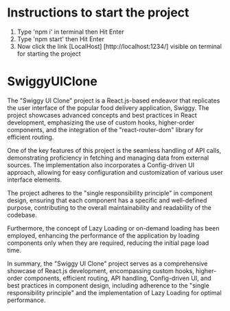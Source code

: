 # Instructions to start the project
1.  Type 'npm i' in terminal then Hit Enter
2.  Type 'npm start' then Hit Enter
3.  Now click the  link [LocalHost] [http://localhost:1234/] visible on terminal for starting the project


# SwiggyUIClone
The "Swiggy UI Clone" project is a React.js-based endeavor that replicates the user interface of the popular food delivery application, Swiggy. The project showcases advanced concepts and best practices in React development, emphasizing the use of custom hooks, higher-order components, and the integration of the "react-router-dom" library for efficient routing.

One of the key features of this project is the seamless handling of API calls, demonstrating proficiency in fetching and managing data from external sources. The implementation also incorporates a Config-driven UI approach, allowing for easy configuration and customization of various user interface elements.

The project adheres to the "single responsibility principle" in component design, ensuring that each component has a specific and well-defined purpose, contributing to the overall maintainability and readability of the codebase.

Furthermore, the concept of Lazy Loading or on-demand loading has been employed, enhancing the performance of the application by loading components only when they are required, reducing the initial page load time.

In summary, the "Swiggy UI Clone" project serves as a comprehensive showcase of React.js development, encompassing custom hooks, higher-order components, efficient routing, API handling, Config-driven UI, and best practices in component design, including adherence to the "single responsibility principle" and the implementation of Lazy Loading for optimal performance.

